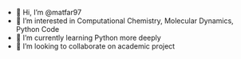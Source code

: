 - 👋 Hi, I’m @matfar97
- 👀 I’m interested in Computational Chemistry, Molecular Dynamics, Python Code
- 🌱 I’m currently learning Python more deeply
- 💞️ I’m looking to collaborate on academic project


<!---
matfar97/matfar97 is a ✨ special ✨ repository because its `README.md` (this file) appears on your GitHub profile.
You can click the Preview link to take a look at your changes.
--->
